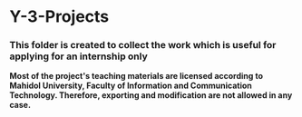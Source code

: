 # Y-3-Projects
### This folder is created to collect the work which is useful for applying for an internship only

**Most of the project's teaching materials are licensed according to Mahidol University, Faculty of Information and Communication Technology. Therefore, exporting and modification are not allowed in any case.**
